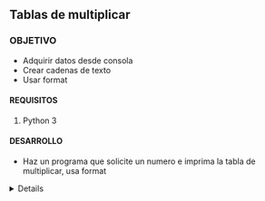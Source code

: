  

	
## Tablas de multiplicar

### OBJETIVO 
- Adquirir datos desde consola
- Crear cadenas de texto
- Usar format

#### REQUISITOS 

1. Python 3

#### DESARROLLO
- Haz un programa que solicite un numero e imprima la tabla de multiplicar, usa format


<details>
	#Adquiere los valores
	print("¿Qué tabla quieres calcular?")
	numero = int(input())
	numero2 = 1

	#Crea e imprime cadenas de texto
	print("{} * {} = {}".format(numero, numero2, numero*numero2) )
	numero2 += 1
	print("{} * {} = {}".format(numero, numero2, numero*numero2) )
	numero2 += 1
	print("{} * {} = {}".format(numero, numero2, numero*numero2) )
	numero2 += 1
	print("{} * {} = {}".format(numero, numero2, numero*numero2) )
	numero2 += 1
	print("{} * {} = {}".format(numero, numero2, numero*numero2) )
	numero2 += 1
	print("{} * {} = {}".format(numero, numero2, numero*numero2) )
	numero2 += 1
	print("{} * {} = {}".format(numero, numero2, numero*numero2) )
	numero2 += 1
	print("{} * {} = {}".format(numero, numero2, numero*numero2) )
	numero2 += 1
	print("{} * {} = {}".format(numero, numero2, numero*numero2) )
	numero2 += 1
	print("{} * {} = {}".format(numero, numero2, numero*numero2) )
</details> 

